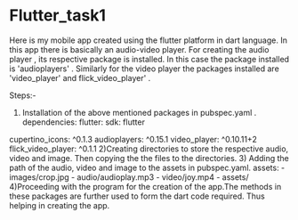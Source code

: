# Flutter_task1
Here is my mobile app created using the flutter platform in dart language. In this app there is basically an audio-video player. For creating the audio player , its respective package is installed. In this case the package installed is 'audioplayers' . Similarly for the video player the packages installed are 'video_player' and flick_video_player' . 


Steps:-
1) Installation of the above mentioned packages in pubspec.yaml .
    dependencies:
  flutter:
    sdk: flutter
    
  cupertino_icons: ^0.1.3
  audioplayers: ^0.15.1
  video_player: ^0.10.11+2
  flick_video_player: ^0.1.1
2)Creating directories to store the respective audio, video and image. Then copying the the files to the directories.
3) Adding the path of the audio, video and image to the assets in pubspec.yaml.
    assets:
      - images/crop.jpg
      - audio/audioplay.mp3
      - video/joy.mp4
      - assets/
 4)Proceeding with the program for the creation of the app.The methods in these packages are further used to form the dart code required. Thus helping in creating the app.     
